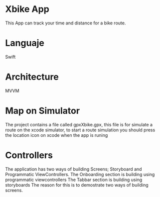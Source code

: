 # Xbike App
This App can track your time and distance for a bike route.

# Languaje
Swift

# Architecture
MVVM

# Map on Simulator
The project contains a file called gpxXbike.gpx, this file is for simulate a route on the xcode simulator, to start a route simulation you should press the location icon on xcode when the app is runing

# Controllers
The application has two ways of building Screens; Storyboard and Programmatic ViewControllers.
The Onboarding section is building using programmatic viewcontrollers
The Tabbar section is building using storyboards
The reason for this is to demostrate two ways of building screens.

